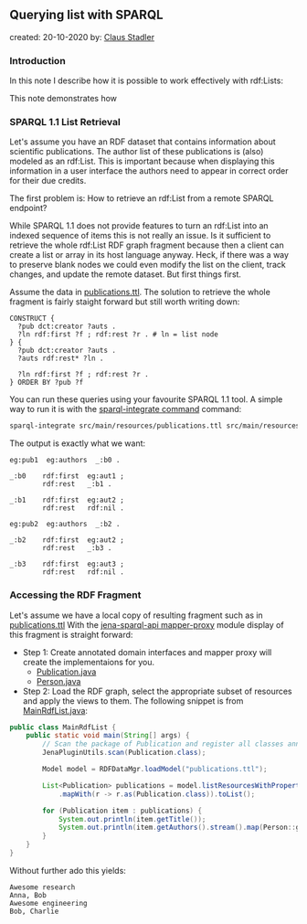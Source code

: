 ## Querying list with SPARQL

created: 20-10-2020
by: [Claus Stadler](http://aksw.org/ClausStadler)

### Introduction
In this note I describe how it is possible to work effectively with rdf:Lists:

This note demonstrates how


### SPARQL 1.1 List Retrieval
Let's assume you have an RDF dataset that contains information about scientific publications.
The author list of these publications is (also) modeled as an rdf:List. This is important because
when displaying this information in a user interface the authors need to appear in correct order
for their due credits.


The first problem is: How to retrieve an rdf:List from a remote SPARQL endpoint?

While SPARQL 1.1 does not provide features to turn an rdf:List into an indexed sequence of items
this is not really an issue.
Is it sufficient to retrieve the whole rdf:List RDF graph fragment because then a client can create
a list or array in its host language anyway. Heck, if there was a way to preserve blank nodes we could
even modify the list on the client, track changes, and update the remote dataset. But first things first.


Assume the data in [publications.ttl](src/main/resources/publications.ttl).
The solution to retrieve the whole fragment is fairly staight forward but still worth writing down:

```
CONSTRUCT {
  ?pub dct:creator ?auts .
  ?ln rdf:first ?f ; rdf:rest ?r . # ln = list node
} {
  ?pub dct:creator ?auts .
  ?auts rdf:rest* ?ln .

  ?ln rdf:first ?f ; rdf:rest ?r .
} ORDER BY ?pub ?f
```

You can run these queries using your favourite SPARQL 1.1 tool. A simple way to run it
is with the  [sparql-integrate command](https://github.com/SmartDataAnalytics/RdfProcessingToolkit) command:
```bash
sparql-integrate src/main/resources/publications.ttl src/main/resources/rdflist.sparql
```

The output is exactly what we want:

```ttl
eg:pub1  eg:authors  _:b0 .

_:b0    rdf:first  eg:aut1 ;
        rdf:rest   _:b1 .

_:b1    rdf:first  eg:aut2 ;
        rdf:rest   rdf:nil .

eg:pub2  eg:authors  _:b2 .

_:b2    rdf:first  eg:aut2 ;
        rdf:rest   _:b3 .

_:b3    rdf:first  eg:aut3 ;
        rdf:rest   rdf:nil .
```


### Accessing the RDF Fragment

Let's assume we have a local copy of resulting fragment such as in [publications.ttl](src/main/resources/publications.ttl)
With the [jena-sparql-api mapper-proxy](https://github.com/SmartDataAnalytics/jena-sparql-api/tree/master/jena-sparql-api-mapper-proxy) module display of this fragment is straight forward:

* Step 1: Create annotated domain interfaces and mapper proxy will create the implementaions for you.
  * [Publication.java](src/main/java/org/aklakan/devblog/rdflist/domain/Publication.java)
  * [Person.java](src/main/java/org/aklakan/devblog/rdflist/domain/Person.java)
* Step 2: Load the RDF graph, select the appropriate subset of resources and apply the views to them. The following snippet is from [MainRdfList.java](src/main/java/org/aklakan/devblog/rdflist/main/MainRdfList.java):
```java
public class MainRdfList {
    public static void main(String[] args) {
        // Scan the package of Publication and register all classes annotated with @ResourceView
        JenaPluginUtils.scan(Publication.class);

        Model model = RDFDataMgr.loadModel("publications.ttl");

        List<Publication> publications = model.listResourcesWithProperty(RDF.type, DCTerms.BibliographicResource)
            .mapWith(r -> r.as(Publication.class)).toList();

        for (Publication item : publications) {
            System.out.println(item.getTitle());
            System.out.println(item.getAuthors().stream().map(Person::getName).collect(Collectors.joining(", ")));
        }
    }
}
```

Without further ado this yields:
```
Awesome research
Anna, Bob
Awesome engineering
Bob, Charlie
```




